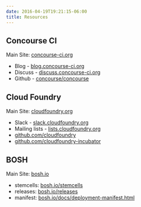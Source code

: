 ```yaml
---
date: 2016-04-19T19:21:15-06:00
title: Resources
---
```


## Concourse CI

Main Site: [concourse-ci.org](https://concourse-ci.org/)

* Blog - [blog.concourse-ci.org](https://blog.concourse-ci.org/)
* Discuss - [discuss.concourse-ci.org](https://discuss.concourse-ci.org/)
* Github - [concourse/concourse](https://github.com/concourse/concourse)

## Cloud Foundry

Main Site: [cloudfoundry.org](https://www.cloudfoundry.org)

* Slack - [slack.cloudfoundry.org](https://slack.cloudfoundry.org/)
* Mailing lists - [lists.cloudfoundry.org](https://lists.cloudfoundry.org)
* [github.com/cloudfoundry](https://github.com/cloudfoundry)
* [github.com/cloudfoundry-incubator](https://github.com/cloudfoundry-incubator)

## BOSH

Main Site: [bosh.io](https://bosh.io)

* stemcells: [bosh.io/stemcells](http://bosh.io/stemcells)
* releases: [bosh.io/releases](http://bosh.io/releases)
* manifest: [bosh.io/docs/deployment-manifest.html](http://bosh.io/docs/deployment-manifest.html)
